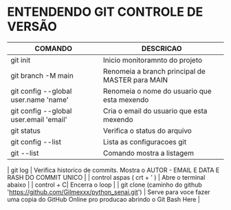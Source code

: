 # ENTENDENDO GIT CONTROLE DE VERSÃO

|COMANDO|DESCRICAO|
| - | - |
| git init | Inicio monitoramnto do projeto|
| git branch -M main | Renomeia a branch principal de MASTER para MAIN |
| git config --global user.name 'name' | Renomeia o nome do usuario que esta mexendo |
| git config --global user.email 'email'| Cria o email do usuario que esta mexendo |
| git status | Verifica o status do arquivo |
| git config --list |  Lista as configuracoes git |
| git --list | Comando mostra a listagem |

| git log | Verifica historico de commits. Mostra o AUTOR -  EMAIL E DATA E RASH DO COMMIT UNICO |
| control aspas ( crt + ' ) | Abre o terminal abaixo |
| control + C| Encerra o loop |
| git clone   (caminho do github 'https://github.com/Gilmexxx/python_senai.git') | Serve para voce fazer uma copia do GitHub Online pro producao abrindo o Git Bash Here |
